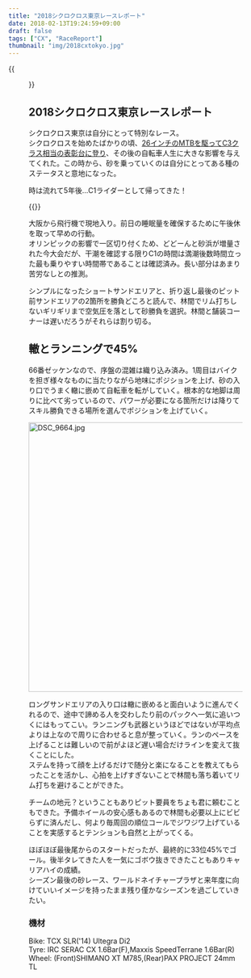 ```yaml
---
title: "2018シクロクロス東京レースレポート"
date: 2018-02-13T19:24:59+09:00
draft: false
tags: ["CX", "RaceReport"]
thumbnail: "img/2018cxtokyo.jpg"
---
```

{{<figure src="/img/2018cxtokyo.jpg">}}
## 2018シクロクロス東京レースレポート

シクロクロス東京は自分にとって特別なレース。\
シクロクロスを始めたばかりの頃、[26インチのMTBを駆ってC3クラス相当の表彰台に登り](https://www.cyclowired.jp/image/node/101217)、その後の自転車人生に大きな影響を与えてくれた。この時から、砂を乗っていくのは自分にとってある種のステータスと意地になった。

時は流れて5年後…C1ライダーとして帰ってきた！

{{<instagram Be901GxFO4D>}}

大阪から飛行機で現地入り。前日の睡眠量を確保するために午後休を取って早めの行動。\
オリンピックの影響で一区切り付くため、どどーんと砂浜が増量された今大会だが、干潮を確認する限りC1の時間は満潮後数時間立った最も乗りやすい時間帯であることは確認済み。長い部分はあまり苦労なしとの推測。

シンプルになったショートサンドエリアと、折り返し最後のピット前サンドエリアの2箇所を勝負どころと読んで、林間でリム打ちしないギリギリまで空気圧を落として砂勝負を選択。林間と舗装コーナーは遅いだろうがそれらは割り切る。

## 轍とランニングで45%

66番ゼッケンなので、序盤の混雑は織り込み済み。1周目はバイクを担ぎ様々なものに当たりながら地味にポジションを上げ、砂の入り口でうまく轍に嵌めて自転車を転がしていく。根本的な地脚は周りに比べて劣っているので、パワーが必要になる箇所だけは降りてスキル勝負できる場所を選んでポジションを上げていく。

<a data-flickr-embed="true"  href="https://www.flickr.com/photos/132570324@N04/40197453141/in/dateposted/" title="DSC_9664.jpg"><img src="https://farm5.staticflickr.com/4766/40197453141_706cb9fc6a_c.jpg" width="800" height="534" alt="DSC_9664.jpg"></a><script async src="//embedr.flickr.com/assets/client-code.js" charset="utf-8"></script>

ロングサンドエリアの入り口は轍に嵌めると面白いように進んでくれるので、途中で諦める人を交わしたり前のパックへ一気に追いつくにはもってこい。ランニングも武器というほどではないが平均点よりは上なので周りに合わせると息が整っていく。ランのペースを上げることは難しいので前がよほど遅い場合だけラインを変えて抜くことにした。\
ステムを持って顔を上げるだけで随分と楽になることを教えてもらったことを活かし、心拍を上げすぎないことで林間も落ち着いてリム打ちを避けることができた。

チームの地元？ということもありピット要員をちょも君に頼むこともできた。予備ホイールの安心感もあるので林間も必要以上にビビらずに済んだし、何より毎周回の順位コールでジワジワ上げていることを実感するとテンションも自然と上がってくる。

ほぼほぼ最後尾からのスタートだったが、最終的に33位45%でゴール。後半タレてきた人を一気にゴボウ抜きできたこともありキャリアハイの成績。\
シーズン最後の砂レース、ワールドネイチャープラザと来年度に向けていいイメージを持ったまま残り僅かなシーズンを過ごしていきたい。


### 機材
Bike: TCX SLR('14) Ultegra Di2\
Tyre: IRC SERAC CX 1.6Bar(F),Maxxis SpeedTerrane 1.6Bar(R)\
Wheel: (Front)SHIMANO XT M785,(Rear)PAX PROJECT 24mm TL